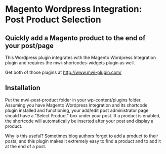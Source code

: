 # Magento Wordpress Integration: Post Product Selection

## Quickly add a Magento product to the end of your post/page

This Wordpress plugin integrates with the Magento Wordpress Integration plugin and requires the mwi-shortcodes-widgets plugin as well.

Get both of those plugins at http://www.mwi-plugin.com/

## Installation

Put the mwi-post-product folder in your wp-content/plugins folder.  Assuming you have Magento Wordpress Integration and its shortcode plugin installed and functioning, your add/edit post administrator page should have a "Select Product" box under your post.  If a product is enabled, the shortcode will automatically be inserted after your post and display a product.

Why is this useful?  Sometimes blog authors forget to add a product to their posts, and this plugin makes it extremely easy to find a product and to add it at the end of a post.